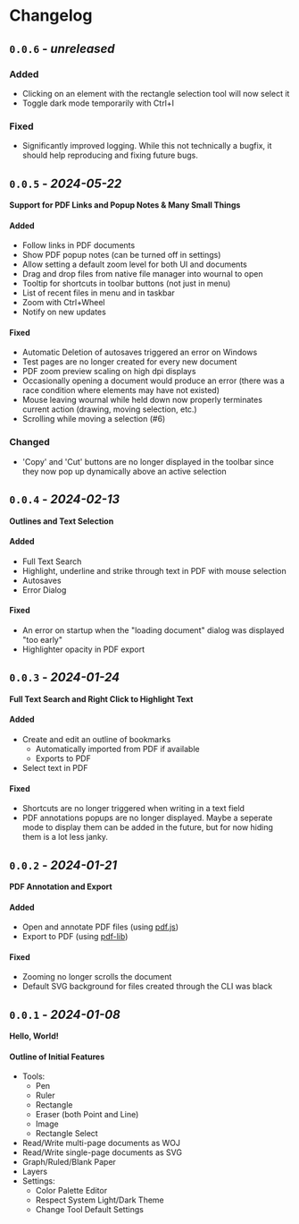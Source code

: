 Changelog
======================================================================

`0.0.6` - _unreleased_
----------------------------------------------------------------------

### Added

- Clicking on an element with the rectangle selection tool will now select it
- Toggle dark mode temporarily with Ctrl+I

### Fixed

- Significantly improved logging. While this not technically a bugfix, it should
  help reproducing and fixing future bugs.

`0.0.5` - _2024-05-22_
----------------------------------------------------------------------
**Support for PDF Links and Popup Notes & Many Small Things**

#### Added

- Follow links in PDF documents
- Show PDF popup notes (can be turned off in settings)
- Allow setting a default zoom level for both UI and documents
- Drag and drop files from native file manager into wournal to open
- Tooltip for shortcuts in toolbar buttons (not just in menu)
- List of recent files in menu and in taskbar
- Zoom with Ctrl+Wheel
- Notify on new updates

#### Fixed

- Automatic Deletion of autosaves triggered an error on Windows
- Test pages are no longer created for every new document
- PDF zoom preview scaling on high dpi displays
- Occasionally opening a document would produce an error (there was a race
  condition where elements may have not existed)
- Mouse leaving wournal while held down now properly terminates current action
  (drawing, moving selection, etc.)
- Scrolling while moving a selection (#6)

### Changed

- 'Copy' and 'Cut' buttons are no longer displayed in the toolbar since they now
  pop up dynamically above an active selection

`0.0.4` - _2024-02-13_
----------------------------------------------------------------------
**Outlines and Text Selection**

#### Added

- Full Text Search
- Highlight, underline and strike through text in PDF with mouse selection
- Autosaves
- Error Dialog

#### Fixed

- An error on startup when the "loading document" dialog was displayed "too
  early"
- Highlighter opacity in PDF export

`0.0.3` - _2024-01-24_
----------------------------------------------------------------------
**Full Text Search and Right Click to Highlight Text**

#### Added

- Create and edit an outline of bookmarks
  - Automatically imported from PDF if available
  - Exports to PDF
- Select text in PDF

#### Fixed

- Shortcuts are no longer triggered when writing in a text field
- PDF annotations popups are no longer displayed. Maybe a seperate mode to
  display them can be added in the future, but for now hiding them is a lot less
  janky.

`0.0.2` - _2024-01-21_
----------------------------------------------------------------------
**PDF Annotation and Export**

#### Added

- Open and annotate PDF files (using [pdf.js](https://mozilla.github.io/pdf.js/))
- Export to PDF (using [pdf-lib](https://pdf-lib.js.org/))

#### Fixed

- Zooming no longer scrolls the document
- Default SVG background for files created through the CLI was black


`0.0.1` - _2024-01-08_
----------------------------------------------------------------------
**Hello, World!**

#### Outline of Initial Features

- Tools:
  - Pen
  - Ruler
  - Rectangle
  - Eraser (both Point and Line)
  - Image
  - Rectangle Select
- Read/Write multi-page documents as WOJ
- Read/Write single-page documents as SVG
- Graph/Ruled/Blank Paper
- Layers
- Settings:
  - Color Palette Editor
  - Respect System Light/Dark Theme
  - Change Tool Default Settings
